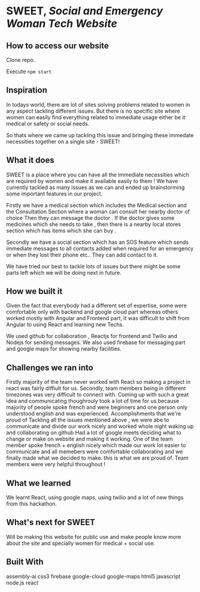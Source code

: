# SWEET, _Social and Emergency Woman Tech Website_
## How to access our website
Clone repo.

Execute `npm start`

## Inspiration
In todays world, there are lot of sites solving problems related to women in any aspect tackling different issues. But there is no specific site where women can easily find everything related to immediate usage either be it medical or safety or social needs.

So thats where we came up tackling this issue and bringing these immedate necessities together on a single site - SWEET!

## What it does
SWEET is a place where you can have all the immediate necessities which are required by women and make it available easily to them ! We have currently tackled as many issues as we can and ended up brainstorming some important features in our project.

Firstly we have a medical section which includes the Medical section and the Consultation Section where a woman can consult her nearby doctor of choice Then they can message the doctor . If the doctor gives some medicines which she needs to take , then there is a nearby local stores section which has items which she can buy .

Secondly we have a social section which has an SOS feature which sends immediate messages to all contacts added when required for an emergency or when they lost their phone etc.. They can add contact to it.

We have tried our best to tackle lots of issues but there might be some parts left which we will be doing next in future.

## How we built it
Given the fact that everybody had a different set of expertise, some were comfortable only with backend and google cloud part whereas others worked mostly with Angular and Frontend part, It was difficult to shift from Angular to using React and learning new Techs.

We used github for collaboration , Reactjs for frontend and Twilio and Nodejs for sending messages. We also used firebase for messaging part and google maps for showing nearby facilities.

## Challenges we ran into
Firstly majority of the team never worked with React so making a project in react was fairly diffiult for us.
Secondly, team members being in different timezones was very difficult to connect with.
Coming up with such a great idea and communicating thoughrouly took a lot of time for us because majority of people spoke french and were beginners and one person only understood english and was experienced.
Accomplishments that we're proud of
Tackling all the issues mentioned above , we were abe to communicate and divide our work nicely and worked whole night waking up and collaborating on github
Had a lot of google meets deciding what to change or make on website and making it working.
One of the team member spoke french + english nicely which made our work lot easier to communicate and all memebers were comfortable collaborating and we finally made what we decided to make. this is what we are proud of.
Team members were very helpful throughout !
## What we learned
We learnt React, using google maps, using twilio and a lot of new things from this hackathon.
## What's next for SWEET
Will be making this website for public use and make people know more about the site and specially women for medical + social use.
## Built With
assembly-ai
css3
firebase
google-cloud
google-maps
html5
javascript
node.js
react
